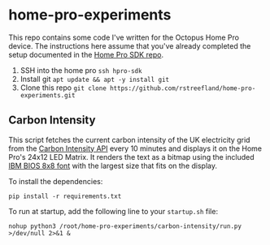 # home-pro-experiments

This repo contains some code I've written for the Octopus Home Pro device.
The instructions here assume that you've already completed the setup documented in the [Home Pro SDK repo](https://github.com/OctopusSmartEnergy/Home-Pro-SDK-Public/).

1. SSH into the home pro `ssh hpro-sdk`
2. Install git `apt update && apt -y install git`
3. Clone this repo `git clone https://github.com/rstreefland/home-pro-experiments.git`

## Carbon Intensity

This script fetches the current carbon intensity of the UK electricity grid from the [Carbon Intensity API](https://carbonintensity.org.uk/)
every 10 minutes and displays it on the Home Pro's 24x12 LED Matrix. It renders the text as a bitmap using the included
[IBM BIOS 8x8 font](https://int10h.org/oldschool-pc-fonts/fontlist/font?ibm_bios) with the largest size that fits on the display.

To install the dependencies:

```pip install -r requirements.txt```

To run at startup, add the following line to your `startup.sh` file:

```nohup python3 /root/home-pro-experiments/carbon-intensity/run.py >/dev/null 2>&1 &```

